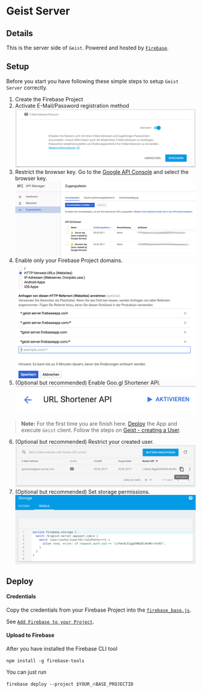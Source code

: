 # Geist Server

## Details
This is the server side of `Geist`.
Powered and hosted by [`Firebase`](https://firebase.google.com/).

## Setup
Before you start you have following these simple steps to setup `Geist Server` correctly.

1. Create the Firebase Project
2. Activate E-Mail/Password registration method
![registration method](art/activate_mail_pass.png)
3. Restrict the browser key. Go to the [Google API Console](https://console.developers.google.com/apis) and select the browser key.
![api console. listed keys](art/restrict_browser_key.png)
4. Enable only your Firebase Project domains.
![api console. enable own domain](art/restrict_domains.png)
5. (Optional but recommended) Enable Goo.gl Shortener API.
![api console. enable shortener api](art/enable_shortener_api.png)
> **Note:** For the first time you are finish here.
[Deploy](#deploy) the App and execute `Geist` client. Follow the steps on [Geist - creating a User](https://github.com/stefma/Geist).
6. (Optional but recommended) Restrict your created user.
![get uid from user](art/restrict_user_uid.png)
7. (Optional but recommended) Set storage permissions.
![set permissions](art/restrict_user_permissions.png)

## Deploy

#### Credentials
Copy the credentials from your Firebase Project into the [`firebase_base.js`](js/firebase_base.js).

See [`Add Firebase to your Project`](https://firebase.google.com/docs/web/setup).

#### Upload to Firebase
After you have installed the Firebase CLI tool

`npm install -g firebase-tools`

You can just run

`firebase deploy --project $YOUR_🔥BASE_PROJECTID`
